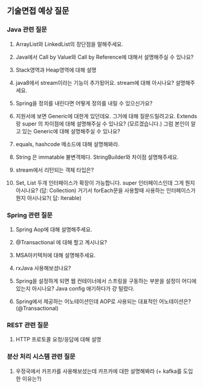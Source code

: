 기술면접 예상 질문
---
### Java 관련 질문

1. ArrayList와 LinkedList의 장단점을 말해주세요. 

2. Java에서 Call by Value와 Call by Reference에 대해서 설명해주실 수 있나요?

3. Stack영역과 Heap영역에 대해 설명

4. java8에서 stream이라는 기능이 추가됬어요. stream에 대해 아시나요? 설명해주세요.

5. Spring을 정의를 내린다면 어떻게 정의를 내릴 수 있으신가요? 

6. 지원서에 보면 Generic에 대한게 있던데요. 그거에 대해 질문드릴려고요. Extends랑 super 의 차이점에 대해 설명해주실 수 있나요? (모르겠습니다.) 그럼 본인이 알고 있는 Generic에 대해 설명해주실 수 있나요?

7. equals, hashcode 메소드에 대해 설명해봐라.

8. String 은 immatable 불변객체다. StringBuilder와 차이점 설명해주세요.

9. stream에서 리턴되는 객체 타입은?

10. Set, List 두개 인터페이스가 확장이 가능합니다. super 인터페이스인데 그게 뭔지 아시나요? (답: Collection) 거기서 forEach문을 사용할때 사용하는 인터페이스가 뭔지 아시나요?( 답: Iterable)

### Spring 관련 질문

1. Spring Aop에 대해 설명해주세요.

2. @Transactional 에 대해 할고 계시나요? 

3. MSA아키텍처에 대해 설명해주세요.

4. rxJava 사용해보셨나요? 

5. Spring을 설정하게 되면 웹 컨테이너에서 스프링을 구동하는 부분을 설정이 어디에 있는지 아시나요? Java config 애기하다가 걍 털렸다.

6. Spring에서 제공하는 어노테이션인데 AOP로 사용되는 대표적인 어노테이션은? (@Transactional)

### REST 관련 질문
1. HTTP 프로토콜 요청/응답에 대해 설명

### 분산 처리 시스템 관련 질문
1. 우정국에서 카프카를 사용해보셨는데 카프카에 대한 설명해봐라 (+ kafka를 도입한 이유는?)